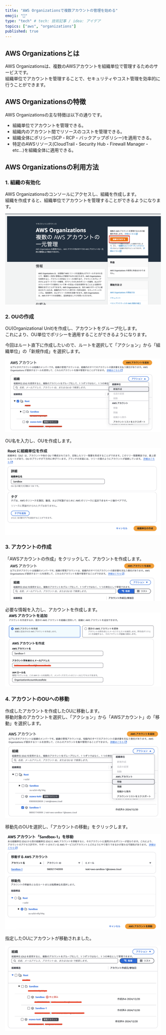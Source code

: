 ```yaml
---
title: "AWS Organizationsで複数アカウントの管理を始める"
emoji: "🎉"
type: "tech" # tech: 技術記事 / idea: アイデア
topics: ["aws", "organizations"]
published: true
---
```


## AWS Organizationsとは

AWS Organizationsは、複数のAWSアカウントを組織単位で管理するためのサービスです。  
組織単位でアカウントを管理することで、セキュリティやコスト管理を効率的に行うことができます。  

## AWS Organizationsの特徴

AWS Organizationsの主な特徴は以下の通りです。  

- 組織単位でアカウントを管理できる。
- 組織内のアカウント間でリソースのコストを管理できる。
- 組織全体にポリシー(SCP・RCP・バックアップポリシー)を適用できる。
- 特定のAWSリソース(CloudTrail・Security Hub・Firewall Manager・etc...)を組織全体に適用できる。

## AWS Organizationsの利用方法

### 1. 組織の有効化

AWS Organizationsのコンソールにアクセスし、組織を作成します。  
組織を作成すると、組織単位でアカウントを管理することができるようになります。  

![AWS Organizations - 組織の有効化](/images/aws-organizations-init.png)  

### 2. OUの作成

OU(Organizational Unit)を作成し、アカウントをグループ化します。  
これにより、OU単位でポリシーを適用することができるようになります。 　

今回はルート直下に作成したいので、ルートを選択して「アクション」から「組織単位」の「新規作成」を選択します。  

![AWS Organizations - OUの作成](/images/creating-ou.png)  

OU名を入力し、OUを作成します。  

![AWS Organizations - OUの作成](/images/creating-ou-form.png)  

### 3. アカウントの作成

「AWSアカウントの作成」をクリックして、アカウントを作成します。  
![AWS Organizations - アカウントの作成](/images/creating-account.png)  

必要な情報を入力し、アカウントを作成します。  
![AWS Organizations - アカウントの作成](/images/creating-account-form.png)  

### 4. アカウントのOUへの移動

作成したアカウントを作成したOUに移動します。  
移動対象のアカウントを選択し、「アクション」から「AWSアカウント」の「移動」を選択します。  

![AWS Organizations - アカウントの移動](/images/moving-account.png)  

移動先のOUを選択し、「アカウントの移動」をクリックします。  

![AWS Organizations - アカウントの移動](/images/moving-account-form.png)  

指定したOUにアカウントが移動されました。  

![AWS Organizations - アカウントの移動](/images/organizations-tree.png)  
